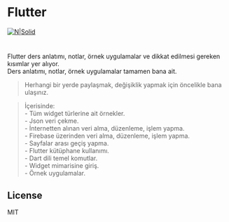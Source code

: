 <h1 class="code-line" data-line-start=0 data-line-end=1 ><a id="Flutter_0"></a>Flutter</h1>
<p class="has-line-data" data-line-start="2" data-line-end="3"><a href="http://www.artistscompany.digital/"><img src="https://play-lh.googleusercontent.com/4ChxU_bzuJe8ix7IC7fYOq5xH3rtDjDMFogy4NsF6l8jNH9Q_G7z-QUWoZtWvkliyw=w2247-h1264-rw" alt="N|Solid"></a></p>
<h1 class="code-line" data-line-start=6 data-line-end=7 ><a id="flutter_6"></h1>
<p class="has-line-data" data-line-start="7" data-line-end="9">Flutter ders anlatımı, notlar, örnek uygulamalar ve dikkat edilmesi gereken kısımlar yer alıyor.<br>
Ders anlatımı, notlar, örnek uygulamalar tamamen bana ait.</p>
<blockquote>
<p class="has-line-data" data-line-start="9" data-line-end="10">Herhangi bir yerde paylaşmak, değişiklik yapmak için öncelikle bana ulaşınız.</p>
</blockquote>
<blockquote>
<p class="has-line-data" data-line-start="11" data-line-end="21">İçerisinde:<br>
- Tüm widget türlerine ait örnekler.<br>
- Json veri çekme.<br>
- İnternetten alınan veri alma, düzenleme, işlem yapma.<br>
- Firebase üzerinden veri alma, düzenleme, işlem yapma.<br>
- Sayfalar arası geçiş yapma.<br>
- Flutter kütüphane kullanımı.<br>
- Dart dili temel komutlar.<br>
- Widget mimarisine giriş.<br>
- Örnek uygulamalar.</p>
</blockquote>
<h2 class="code-line" data-line-start=26 data-line-end=28 ><a id="License_26"></a>License</h2>
<p class="has-line-data" data-line-start="29" data-line-end="30">MIT</p>
